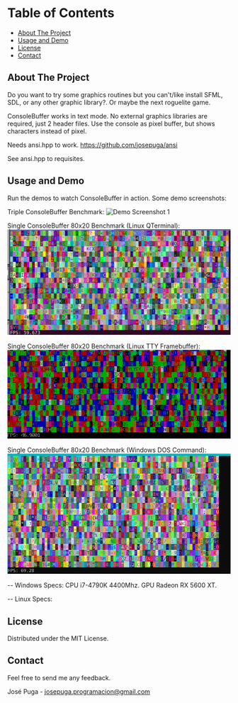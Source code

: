 # Table of Contents

- [About The Project](#about-the-project)
- [Usage and Demo](#usage-and-demo)
- [License](#license)
- [Contact](#contact)

## About The Project

Do you want to try some graphics routines but you can't/like install SFML, SDL, or any other graphic library?. Or maybe the next roguelite game.

ConsoleBuffer works in text mode. No external graphics libraries are required, just 2 header files. Use the console as pixel buffer, but shows characters instead of pixel.

Needs ansi.hpp to work. https://github.com/josepuga/ansi

See ansi.hpp to requisites.

## Usage and Demo

Run the demos to watch ConsoleBuffer in action. Some demo screenshots:

Triple ConsoleBuffer Benchmark:
![Demo Screenshot 1](doc/benchmark_tripe.gif.gif)

Single ConsoleBuffer 80x20 Benchmark (Linux QTerminal):
![Demo Screenshot 2](doc/fps_linux_qterminal.png)

Single ConsoleBuffer 80x20 Benchmark (Linux TTY Framebuffer):
![Demo Screenshot 3](doc/fps_linux_framebuffer.png)

Single ConsoleBuffer 80x20 Benchmark (Windows DOS Command):
![Demo Screenshot 4](doc/fps_windows.png)

-- Windows Specs: CPU i7-4790K 4400Mhz. GPU Radeon RX 5600 XT.

-- Linux Specs: 

## License

Distributed under the MIT License.

## Contact

Feel free to send me any feedback.

José Puga - josepuga.programacion@gmail.com
